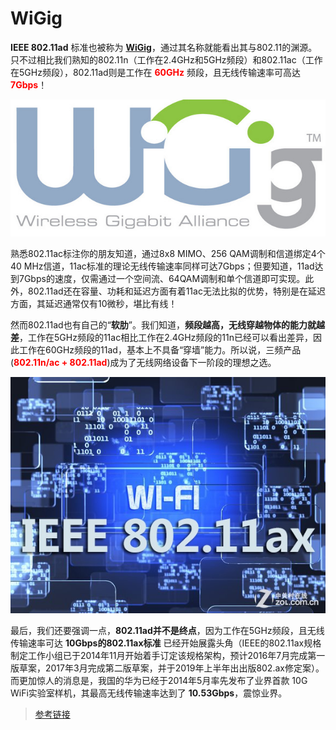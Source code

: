 # WiGig

**IEEE 802.11ad** 标准也被称为 **[WiGig](http://baike.baidu.com/link?url=OUP7Wdc61zMlsWlHF2ooSks4lf4qRVMKeE3HKEiTJh0KHaEUesg2MykagtU7ad1AMmbL_uRGLH0trr8DZfssxa)**，通过其名称就能看出其与802.11的渊源。只不过相比我们熟知的802.11n（工作在2.4GHz和5GHz频段）和802.11ac（工作在5GHz频段），802.11ad则是工作在 **<font color="red">60GHz</font>** 频段，且无线传输速率可高达 **<font color="red">7Gbps</font>**！

![](../images/wigig.jpg)

熟悉802.11ac标注你的朋友知道，通过8x8 MIMO、256 QAM调制和信道绑定4个40 MHz信道，11ac标准的理论无线传输速率同样可达7Gbps；但要知道，11ad达到7Gbps的速度，仅需通过一个空间流、64QAM调制和单个信道即可实现。此外，802.11ad还在容量、功耗和延迟方面有着11ac无法比拟的优势，特别是在延迟方面，其延迟通常仅有10微秒，堪比有线！

然而802.11ad也有自己的“**软肋**”。我们知道，**频段越高，无线穿越物体的能力就越差**，工作在5GHz频段的11ac相比工作在2.4GHz频段的11n已经可以看出差异，因此工作在60GHz频段的11ad，基本上不具备“穿墙”能力。所以说，三频产品(**<font color="red">802.11n/ac + 802.11ad</font>**)成为了无线网络设备下一阶段的理想之选。

![](../images/11ax.jpg)

最后，我们还要强调一点，**802.11ad并不是终点**，因为工作在5GHz频段，且无线传输速率可达 **10Gbps的802.11ax标准** 已经开始展露头角（IEEE的802.11ax规格制定工作小组已于2014年11月开始着手订定该规格架构，预计2016年7月完成第一版草案，2017年3月完成第二版草案，并于2019年上半年出出版802.ax修定案）。而更加惊人的消息是，我国的华为已经于2014年5月率先发布了业界首款 10G WiFi实验室样机，其最高无线传输速率达到了 **10.53Gbps**，震惊业界。

>[参考链接](http://baike.baidu.com/link?url=OUP7Wdc61zMlsWlHF2ooSks4lf4qRVMKeE3HKEiTJh0KHaEUesg2MykagtU7ad1AMmbL_uRGLH0trr8DZfssxa)
